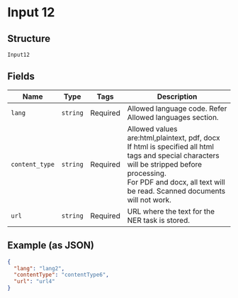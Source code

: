 
# Input 12

## Structure

`Input12`

## Fields

| Name | Type | Tags | Description |
|  --- | --- | --- | --- |
| `lang` | `string` | Required | Allowed language code. Refer Allowed languages section. |
| `content_type` | `string` | Required | Allowed values are:html,plaintext, pdf, docx<br>If html is specified all html tags and special characters will be stripped before processing.<br>For PDF and docx, all text will be read. Scanned documents will not work. |
| `url` | `string` | Required | URL where the text for the NER task is stored. |

## Example (as JSON)

```json
{
  "lang": "lang2",
  "contentType": "contentType6",
  "url": "url4"
}
```

